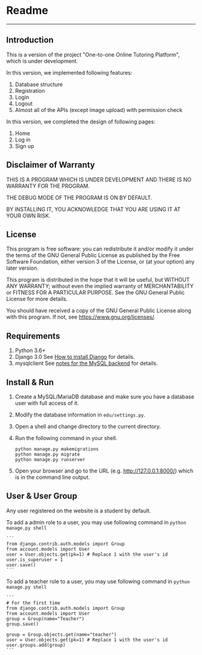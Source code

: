 # Readme

------

## Introduction

This is a version of the project "One-to-one Online Tutoring Platform", which is under development.

In this version, we implemented following features:

1. Database structure
2. Registration
3. Login
4. Logout
5. Almost all of the APIs (except image upload) with permission check

In this version, we completed the design of following pages:

1. Home
2. Log in
3. Sign up

## Disclaimer of Warranty

THIS IS A PROGRAM WHICH IS UNDER DEVELOPMENT AND THERE IS NO WARRANTY FOR THE PROGRAM. 

THE DEBUG MODE OF THE PROGRAM IS ON BY DEFAULT.

BY INSTALLING IT, YOU ACKNOWLEDGE THAT YOU ARE USING IT AT YOUR OWN RISK.

## License

This program is free software: you can redistribute it and/or modify
it under the terms of the GNU General Public License as published by
the Free Software Foundation, either version 3 of the License, or
(at your option) any later version.

This program is distributed in the hope that it will be useful,
but WITHOUT ANY WARRANTY; without even the implied warranty of
MERCHANTABILITY or FITNESS FOR A PARTICULAR PURPOSE.  See the
GNU General Public License for more details.

You should have received a copy of the GNU General Public License
along with this program.  If not, see <https://www.gnu.org/licenses/>.

## Requirements

1. Python 3.6+
2. Django 3.0 See [How to install Django](https://docs.djangoproject.com/en/3.0/topics/install/) for details.
3. mysqlclient See [notes for the MySQL backend](https://docs.djangoproject.com/en/3.0/ref/databases/#mysql-notes) for details.

## Install & Run

1. Create a MySQL/MariaDB database and make sure you have a database user with full access of it.
2. Modify the database information in `edu/settings.py`.
3. Open a shell and change directory to the current directory.
4. Run the following command in your shell.

    ```
    python manage.py makemigrations
    python manage.py migrate
    python manage.py runserver
    ```

5. Open your browser and go to the URL (e.g. http://127.0.0.1:8000/) which is in the command line output.

## User & User Group

Any user registered on the website is a student by default.

To add a admin role to a user, you may use following command in `python manage.py shell`

    ```
	from django.contrib.auth.models import Group
	from account.models import User
    user = User.objects.get(pk=1) # Replace 1 with the user's id
    user.is_superuser = 1
	user.save()
    ```
	
To add a teacher role to a user, you may use following command in `python manage.py shell`

    ```
    # For the first time
    from django.contrib.auth.models import Group
	from account.models import User
    group = Group(name="Teacher")
    group.save()

    group = Group.objects.get(name="teacher")
    user = User.objects.get(pk=1) # Replace 1 with the user's id
    user.groups.add(group)
    ```